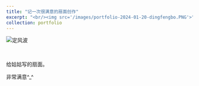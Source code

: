 ```yaml
---
title: "记一次很满意的扇面创作"
excerpt: "<br/><img src='/images/portfolio-2024-01-20-dingfengbo.PNG'>"
collection: portfolio
---
```


![定风波](https://sunqinxuan.github.io/images/portfolio-2024-01-20-dingfengbo.PNG)

<br>

给姑姑写的扇面。

非常满意^_^